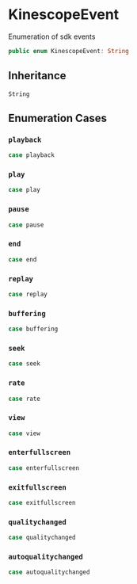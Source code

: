 # KinescopeEvent

Enumeration of sdk events

``` swift
public enum KinescopeEvent: String 
```

## Inheritance

`String`

## Enumeration Cases

### `playback`

``` swift
case playback
```

### `play`

``` swift
case play
```

### `pause`

``` swift
case pause
```

### `end`

``` swift
case end
```

### `replay`

``` swift
case replay
```

### `buffering`

``` swift
case buffering
```

### `seek`

``` swift
case seek
```

### `rate`

``` swift
case rate
```

### `view`

``` swift
case view
```

### `enterfullscreen`

``` swift
case enterfullscreen
```

### `exitfullscreen`

``` swift
case exitfullscreen
```

### `qualitychanged`

``` swift
case qualitychanged
```

### `autoqualitychanged`

``` swift
case autoqualitychanged
```
